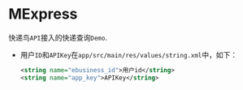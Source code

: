 # MExpress

快递鸟`API`接入的快递查询`Demo`.

* 用户`ID`和`APIKey`在`app/src/main/res/values/string.xml`中，如下：
    ```xml
    <string name="ebusiness_id">用户id</string>
    <string name="app_key">APIKey</string>
    ```
